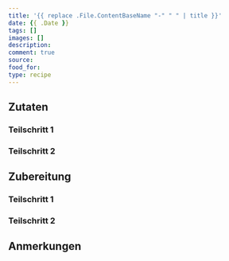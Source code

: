 ```yaml
---
title: '{{ replace .File.ContentBaseName "-" " " | title }}'
date: {{ .Date }}
tags: []
images: []
description: 
comment: true
source: 
food_for: 
type: recipe
---
```


## Zutaten

### Teilschritt 1

### Teilschritt 2

## Zubereitung

### Teilschritt 1

### Teilschritt 2

## Anmerkungen